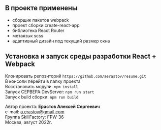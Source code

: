 ## В проекте применены
- сборщик пакетов webpack
- проект сборки create-react-app
- библиотека React Router
- метаязык scss
- адаптивный дизайн под текущий размер окна


## Установка и запуск среды разработки React + Webpack
Клонировать репозиторий `https://github.com/aerastov/resume.git`  
В консоли перейти в папку проекта  
Восстановить модули: `npm install`   
Запуск СЕРВЕРА DevServer: `npm run start`  
Запуск build сборки: `npm run build`



Автор проекта: **Ерастов Алексей Сергеевич**  
e-mail: a.erastov@gmail.com  
Группа SkillFactory: FPW-36  
Москва, август 2022г.

